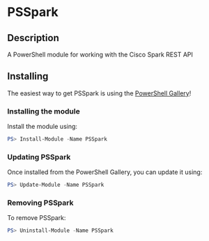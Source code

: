 # PSSpark

## Description

A PowerShell module for working with the Cisco Spark REST API

## Installing

The easiest way to get PSSpark is using the [PowerShell Gallery](https://powershellgallery.com/packages/PSSpark/)!

### Installing the module

Install the module using:

``` PowerShell
PS> Install-Module -Name PSSpark
```

### Updating PSSpark

Once installed from the PowerShell Gallery, you can update it using:

``` PowerShell
PS> Update-Module -Name PSSpark
```

### Removing PSSpark

To remove PSSpark:

``` PowerShell
PS> Uninstall-Module -Name PSSpark
```

